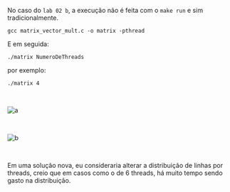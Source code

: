 No caso do `lab 02 b`, a execução não é feita com o `make run` e sim tradicionalmente.

`gcc matrix_vector_mult.c -o matrix -pthread`

E em seguida:

`./matrix NumeroDeThreads`

por exemplo:

`./matrix 4`

<br>

![a](https://github.com/arthurdepina/computacao-paralela/assets/84559827/068a36bc-7e9b-487e-b16f-c5afee8bcc8a)

<br>

![b](https://github.com/arthurdepina/computacao-paralela/assets/84559827/46cc0fe8-5b9a-45cc-b5a7-b00c7b193d38)

<br>

Em uma solução nova, eu consideraria alterar a distribuição de linhas por threads, creio que em casos como o de 6 threads, há muito tempo sendo gasto na distribuição. 
